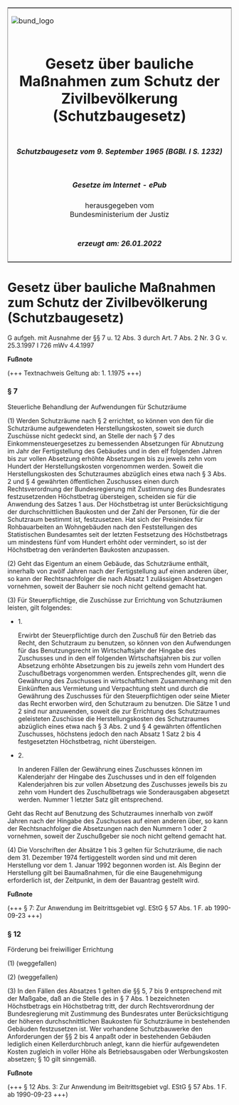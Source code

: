 <span id="DECKBLATT.html"></span>

<table border="0" frame="border" width="100%">

<tr valign="top">

<td align="left">

![bund\_logo](BfJ_2021_Web_de_de.gif)

</td>

<td align="right">

 

</td>

</tr>

<tr align="center" valign="middle">

<td colspan="2">

# Gesetz über bauliche Maßnahmen zum Schutz der Zivilbevölkerung (Schutzbaugesetz)

</td>

</tr>

<tr align="center" valign="middle">

<td colspan="2">

##### Schutzbaugesetz vom 9. September 1965 (BGBl. I S. 1232)

</td>

</tr>

<tr align="center" valign="middle">

<td colspan="2">

  
  

##### Gesetze im Internet - ePub  
  
herausgegeben vom  
Bundesministerium der Justiz

</td>

</tr>

<tr align="center" valign="bottom">

<td colspan="2">

  
  

##### erzeugt am: 26.01.2022

</td>

</tr>

</table>

<span id="BJNR012320965.html"></span>

# Gesetz über bauliche Maßnahmen zum Schutz der Zivilbevölkerung (Schutzbaugesetz)

<div>

<div class="jnhtml">

<div>

<div class="jurAbsatz">

G aufgeh. mit Ausnahme der §§ 7 u. 12 Abs. 3 durch Art. 7 Abs. 2 Nr. 3 G
v. 25.3.1997 I 726 mWv 4.4.1997

</div>

</div>

</div>

</div>

<div>

  
**Fußnote**

<div class="jnhtml">

<div>

<div class="jurAbsatz">

(+++ Textnachweis Geltung ab: 1. 1.1975 +++)

</div>

</div>

</div>

</div>

<span id="BJNR012320965BJNE001501308.html"></span>

### § 7  
Steuerliche Behandlung der Aufwendungen für Schutzräume

<div>

<div class="jnhtml">

<div>

<div class="jurAbsatz">

(1) Werden Schutzräume nach § 2 errichtet, so können von den für die
Schutzräume aufgewendeten Herstellungskosten, soweit sie durch Zuschüsse
nicht gedeckt sind, an Stelle der nach § 7 des Einkommensteuergesetzes
zu bemessenden Absetzungen für Abnutzung im Jahr der Fertigstellung des
Gebäudes und in den elf folgenden Jahren bis zur vollen Absetzung
erhöhte Absetzungen bis zu jeweils zehn vom Hundert der
Herstellungskosten vorgenommen werden. Soweit die Herstellungskosten des
Schutzraumes abzüglich eines etwa nach § 3 Abs. 2 und § 4 gewährten
öffentlichen Zuschusses einen durch Rechtsverordnung der
Bundesregierung mit Zustimmung des Bundesrates festzusetzenden
Höchstbetrag übersteigen, scheiden sie für die Anwendung des Satzes 1
aus. Der Höchstbetrag ist unter Berücksichtigung der durchschnittlichen
Baukosten und der Zahl der Personen, für die der Schutzraum bestimmt
ist, festzusetzen. Hat sich der Preisindex für Rohbauarbeiten an
Wohngebäuden nach den Feststellungen des Statistischen Bundesamtes seit
der letzten Festsetzung des Höchstbetrags um mindestens fünf vom Hundert
erhöht oder vermindert, so ist der Höchstbetrag den veränderten
Baukosten anzupassen.

</div>

<div class="jurAbsatz">

(2) Geht das Eigentum an einem Gebäude, das Schutzräume enthält,
innerhalb von zwölf Jahren nach der Fertigstellung auf einen anderen
über, so kann der Rechtsnachfolger die nach Absatz 1 zulässigen
Absetzungen vornehmen, soweit der Bauherr sie noch nicht geltend gemacht
hat.

</div>

<div class="jurAbsatz">

(3) Für Steuerpflichtige, die Zuschüsse zur Errichtung von Schutzräumen
leisten, gilt folgendes:

  - 1\.
    
    <div style="">
    
    Erwirbt der Steuerpflichtige durch den Zuschuß für den Betrieb das
    Recht, den Schutzraum zu benutzen, so können von den Aufwendungen
    für das Benutzungsrecht im Wirtschaftsjahr der Hingabe des
    Zuschusses und in den elf folgenden Wirtschaftsjahren bis zur vollen
    Absetzung erhöhte Absetzungen bis zu jeweils zehn vom Hundert des
    Zuschußbetrags vorgenommen werden. Entsprechendes gilt, wenn die
    Gewährung des Zuschusses in wirtschaftlichem Zusammenhang mit den
    Einkünften aus Vermietung und Verpachtung steht und durch die
    Gewährung des Zuschusses für den Steuerpflichtigen oder seine
    Mieter das Recht erworben wird, den Schutzraum zu benutzen. Die
    Sätze 1 und 2 sind nur anzuwenden, soweit die zur Errichtung des
    Schutzraumes geleisteten Zuschüsse die Herstellungskosten des
    Schutzraumes abzüglich eines etwa nach § 3 Abs. 2 und § 4 gewährten
    öffentlichen Zuschusses, höchstens jedoch den nach Absatz 1 Satz 2
    bis 4 festgesetzten Höchstbetrag, nicht übersteigen.
    
    </div>

  - 2\.
    
    <div style="">
    
    In anderen Fällen der Gewährung eines Zuschusses können im
    Kalenderjahr der Hingabe des Zuschusses und in den elf folgenden
    Kalenderjahren bis zur vollen Absetzung des Zuschusses jeweils bis
    zu zehn vom Hundert des Zuschußbetrags wie Sonderausgaben abgesetzt
    werden. Nummer 1 letzter Satz gilt entsprechend.
    
    </div>

Geht das Recht auf Benutzung des Schutzraumes innerhalb von zwölf Jahren
nach der Hingabe des Zuschusses auf einen anderen über, so kann der
Rechtsnachfolger die Absetzungen nach den Nummern 1 oder 2 vornehmen,
soweit der Zuschußgeber sie noch nicht geltend gemacht hat.

</div>

<div class="jurAbsatz">

(4) Die Vorschriften der Absätze 1 bis 3 gelten für Schutzräume, die
nach dem 31. Dezember 1974 fertiggestellt worden sind und mit deren
Herstellung vor dem 1. Januar 1992 begonnen worden ist. Als Beginn der
Herstellung gilt bei Baumaßnahmen, für die eine Baugenehmigung
erforderlich ist, der Zeitpunkt, in dem der Bauantrag gestellt wird.

</div>

</div>

</div>

</div>

<div>

  
**Fußnote**

<div class="jnhtml">

<div>

<div class="jurAbsatz">

(+++ § 7: Zur Anwendung im Beitrittsgebiet vgl. EStG § 57 Abs. 1 F. ab
1990-09-23 +++)

</div>

</div>

</div>

</div>

<span id="BJNR012320965BJNE002001301.html"></span>

### § 12  
Förderung bei freiwilliger Errichtung

<div>

<div class="jnhtml">

<div>

<div class="jurAbsatz">

(1) (weggefallen)

</div>

<div class="jurAbsatz">

(2) (weggefallen)

</div>

<div class="jurAbsatz">

(3) In den Fällen des Absatzes 1 gelten die §§ 5, 7 bis 9 entsprechend
mit der Maßgabe, daß an die Stelle des in § 7 Abs. 1 bezeichneten
Höchstbetrags ein Höchstbetrag tritt, der durch Rechtsverordnung der
Bundesregierung mit Zustimmung des Bundesrates unter Berücksichtigung
der höheren durchschnittlichen Baukosten für Schutzräume in bestehenden
Gebäuden festzusetzen ist. Wer vorhandene Schutzbauwerke den
Anforderungen der §§ 2 bis 4 anpaßt oder in bestehenden Gebäuden
lediglich einen Kellerdurchbruch anlegt, kann die hierfür aufgewendeten
Kosten zugleich in voller Höhe als Betriebsausgaben oder Werbungskosten
absetzen; § 10 gilt sinngemäß.

</div>

</div>

</div>

</div>

<div>

  
**Fußnote**

<div class="jnhtml">

<div>

<div class="jurAbsatz">

(+++ § 12 Abs. 3: Zur Anwendung im Beitrittsgebiet vgl. EStG § 57 Abs. 1
F. ab 1990-09-23 +++)

</div>

</div>

</div>

</div>
